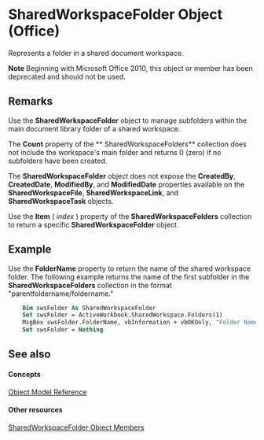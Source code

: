 
# SharedWorkspaceFolder Object (Office)

Represents a folder in a shared document workspace.


 **Note**  Beginning with Microsoft Office 2010, this object or member has been deprecated and should not be used.


## Remarks

Use the  **SharedWorkspaceFolder** object to manage subfolders within the main document library folder of a shared workspace.

 The **Count** property of the ** SharedWorkspaceFolders** collection does not include the workspace's main folder and returns 0 (zero) if no subfolders have been created.

The  **SharedWorkspaceFolder** object does not expose the **CreatedBy**, **CreatedDate**, **ModifiedBy**, and **ModifiedDate** properties available on the **SharedWorkspaceFile**, **SharedWorkspaceLink**, and **SharedWorkspaceTask** objects.

Use the  **Item** ( _index_ ) property of the **SharedWorkspaceFolders** collection to return a specific **SharedWorkspaceFolder** object.


## Example

Use the  **FolderName** property to return the name of the shared workspace folder. The following example returns the name of the first subfolder in the **SharedWorkspaceFolders** collection in the format "parentfoldername/foldername."


```vb
    Dim swsFolder As SharedWorkspaceFolder 
    Set swsFolder = ActiveWorkbook.SharedWorkspace.Folders(1) 
    MsgBox swsFolder.FolderName, vbInformation + vbOKOnly, "Folder Name" 
    Set swsFolder = Nothing 

```


## See also


#### Concepts


[Object Model Reference](499c789a-aba2-0fad-649a-0ea964cd3b5e.md)
#### Other resources


[SharedWorkspaceFolder Object Members](e7e0a32a-ce01-e08f-f251-27d93273110e.md)